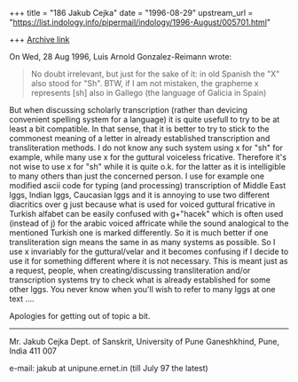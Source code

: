 +++
title = "186 Jakub Cejka"
date = "1996-08-29"
upstream_url = "https://list.indology.info/pipermail/indology/1996-August/005701.html"

+++
[Archive link](https://list.indology.info/pipermail/indology/1996-August/005701.html)

On Wed, 28 Aug 1996, Luis Arnold Gonzalez-Reimann wrote:

> No doubt irrelevant, but just for the sake of it: in old Spanish the "X"
> also stood for "Sh".
BTW, if I am not mistaken, the grapheme x represents [sh] also in Gallego
(the language of Galicia in Spain)

But when discussing scholarly transcription (rather than devicing 
convenient spelling system for a language) it is quite usefull to try to 
be at least a bit compatible.  In that sense, that it is better to try to
stick to the commonest meaning of a letter in already established 
transcription and transliteration methods. I do not know any such system 
using x for "sh" for example, while many use x for the guttural 
voiceless fricative. Therefore it's not wise to use x for "sh" while it 
is quite o.k. for the latter as it is intelligible to many others than 
just the concerned person. I use for example one modified ascii code 
for typing (and processing) transcription of Middle East lggs, Indian 
lggs, Caucasian lggs and it is annoying to use two different diacritics 
over g just because what is used for voiced guttural fricative in Turkish 
alfabet can be easily confused with g+"hacek" which is often used 
(instead of j) for the arabic voiced affricate while the sound analogical 
to the mentioned Turkish one is marked differently. So it is much better 
if one transliteration sign means the same in as many systems as 
possible. So I use x invariably for the guttural/velar and it becomes 
confusing if I decide to use it for something different where it is not 
necessary. This is meant just as a request, people, when 
creating/discussing transliteration and/or transcription systems try to 
check what is already established for some other lggs. You never know 
when you'll wish to refer to many lggs at one text ....

   Apologies for getting out of topic a bit.


______________________________________________________________________________
Mr. Jakub Cejka
Dept. of Sanskrit, University of Pune
Ganeshkhind, Pune, India  411 007

e-mail:  jakub at unipune.ernet.in   (till July 97 the latest)







